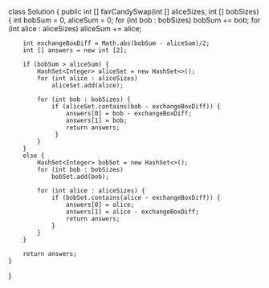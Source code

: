 class Solution {
    public int [] fairCandySwap(int [] aliceSizes, int [] bobSizes) {
        int bobSum = 0, aliceSum = 0;
        for (int bob : bobSizes)
            bobSum += bob;
        for (int alice : aliceSizes)
            aliceSum += alice;
        
        int exchangeBoxDiff = Math.abs(bobSum - aliceSum)/2;
        int [] answers = new int [2];
        
        if (bobSum > aliceSum) {
            HashSet<Integer> aliceSet = new HashSet<>();
            for (int alice : aliceSizes) 
                aliceSet.add(alice);
            
            for (int bob : bobSizes) {
                if (aliceSet.contains(bob - exchangeBoxDiff)) {
                    answers[0] = bob - exchangeBoxDiff;
                    answers[1] = bob;
                    return answers;
                 }
            }
        }
        else {
            HashSet<Integer> bobSet = new HashSet<>();
            for (int bob : bobSizes) 
                bobSet.add(bob);
            
            for (int alice : aliceSizes) {
                if (bobSet.contains(alice - exchangeBoxDiff)) {
                    answers[0] = alice;
                    answers[1] = alice - exchangeBoxDiff;
                    return answers;
                }
            }
        }
        
        return answers;
    }
}
